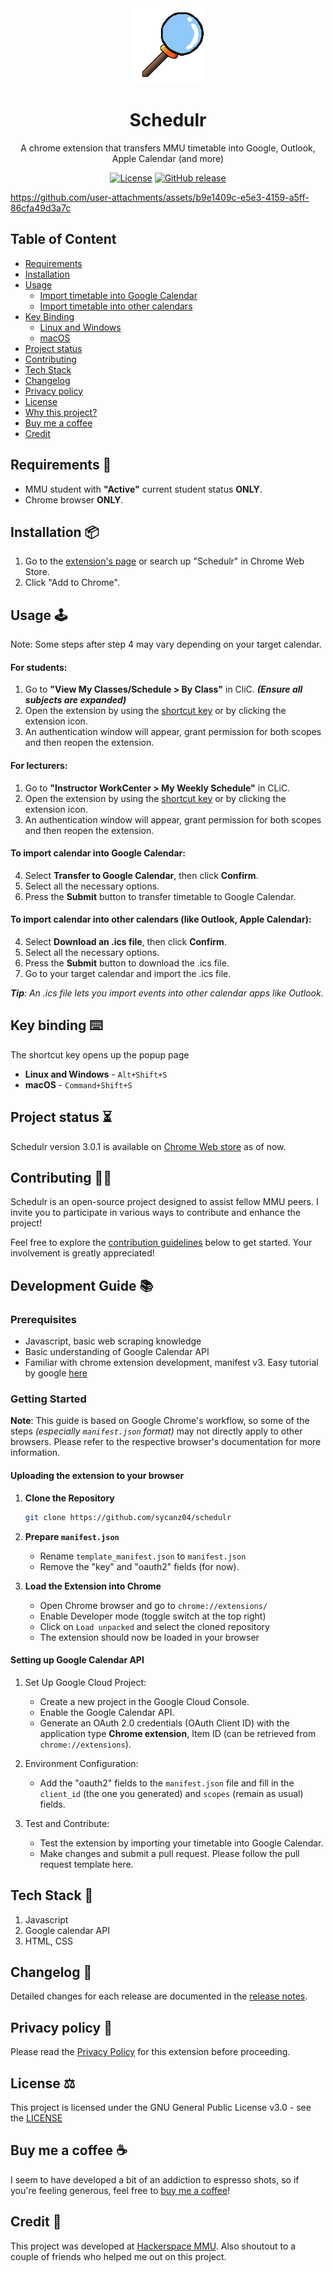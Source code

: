 <div align="center">
  <img src="./images/magnify128.png" alt="NeoHtop Logo" width="120" />
  <h1>Schedulr</h1>
  <p>A chrome extension that transfers MMU timetable into Google, Outlook, Apple Calendar (and more)</p>

  [![License](https://img.shields.io/github/license/sycanz04/schedulr)](https://github.com/sycanz04/schedulr/blob/main/LICENSE)
  [![GitHub release](https://img.shields.io/github/v/release/sycanz04/schedulr)](https://github.com/sycanz04/schedulr/releases)
</div>

https://github.com/user-attachments/assets/b9e1409c-e5e3-4159-a5ff-86cfa49d3a7c

## Table of Content
- [Requirements](https://github.com/sycanz04/schedulr?tab=readme-ov-file#requirements-)
- [Installation](https://github.com/sycanz04/schedulr?tab=readme-ov-file#installation-)
- [Usage](https://github.com/sycanz04/schedulr?tab=readme-ov-file#usage-%EF%B8%8F)
  - [Import timetable into Google Calendar](https://github.com/sycanz04/schedulr?tab=readme-ov-file#to-import-calendar-into-google-calendar)
  - [Import timetable into other calendars](https://github.com/sycanz04/schedulr?tab=readme-ov-file#to-import-calendar-into-other-calendars-like-outlook-apple-calendar)
- [Key Binding](https://github.com/sycanz04/schedulr?tab=readme-ov-file#key-binding-%EF%B8%8F)
  - [Linux and Windows](https://github.com/sycanz04/schedulr?tab=readme-ov-file#linux--and-windows-)
  - [macOS](https://github.com/sycanz04/schedulr?tab=readme-ov-file#macos-)
- [Project status](https://github.com/sycanz04/schedulr?tab=readme-ov-file#project-status-)
- [Contributing](https://github.com/sycanz04/schedulr/tree/docs?tab=readme-ov-file#contributing-)
- [Tech Stack](https://github.com/sycanz04/schedulr?tab=readme-ov-file#tech-stack-)
- [Changelog](https://github.com/sycanz04/schedulr?tab=readme-ov-file#changelog-)
- [Privacy policy](https://github.com/sycanz04/schedulr?tab=readme-ov-file#privacy-policy-)
- [License](https://github.com/sycanz04/schedulr?tab=readme-ov-file#license-%EF%B8%8F)
- [Why this project?](https://github.com/sycanz04/schedulr?tab=readme-ov-file#why-this-project-)
- [Buy me a coffee](https://github.com/sycanz04/schedulr?tab=readme-ov-file#buy-me-a-coffee-)
- [Credit](https://github.com/sycanz04/schedulr?tab=readme-ov-file#credit-)

## Requirements 👀
- MMU student with **"Active"** current student status **ONLY**.
- Chrome browser **ONLY**.

## Installation 📦
1. Go to the [extension's page](https://chromewebstore.google.com/detail/schedulr/ofaflpillnejkhmkefmcpoamjeaghipp) or search up "Schedulr" in Chrome Web Store.
2. Click "Add to Chrome".

## Usage 🕹️
Note: Some steps after step 4 may vary depending on your target calendar.

#### For students:
1. Go to **"View My Classes/Schedule > By Class"** in CliC. ***(Ensure all subjects are expanded)***
2. Open the extension by using the [shortcut key](https://github.com/sycanz04/schedulr?tab=readme-ov-file#key-binding-) or by clicking the extension icon.
3. An authentication window will appear, grant permission for both scopes and then reopen the extension.

#### For lecturers:
1. Go to **"Instructor WorkCenter > My Weekly Schedule"** in CLiC.
2. Open the extension by using the [shortcut key](https://github.com/sycanz04/schedulr?tab=readme-ov-file#key-binding-) or by clicking the extension icon.
3. An authentication window will appear, grant permission for both scopes and then reopen the extension.

#### To import calendar into Google Calendar:
4. Select **Transfer to Google Calendar**, then click **Confirm**.
5. Select all the necessary options.
6. Press the **Submit** button to transfer timetable to Google Calendar.

#### To import calendar into other calendars (like Outlook, Apple Calendar):
4. Select **Download an .ics file**, then click **Confirm**.
5. Select all the necessary options.
6. Press the **Submit** button to download the .ics file.
7. Go to your target calendar and import the .ics file.

***Tip**: An .ics file lets you import events into other calendar apps like Outlook.*

## Key binding ⌨️
The shortcut key opens up the popup page
- **Linux and Windows** - `Alt+Shift+S`
- **macOS** - `Command+Shift+S`

## Project status ⏳
Schedulr version 3.0.1 is available on [Chrome Web store](https://chromewebstore.google.com/detail/schedulr/ofaflpillnejkhmkefmcpoamjeaghipp) as of now.

## Contributing 🤝🏻
Schedulr is an open-source project designed to assist fellow MMU peers. I invite you to participate in various ways to contribute and enhance the project!

Feel free to explore the [contribution guidelines](https://github.com/sycanz04/schedulr/blob/docs/.github/CONTRIBUTING.md) below to get started. Your involvement is greatly appreciated!

## Development Guide 📚
### Prerequisites
- Javascript, basic web scraping knowledge
- Basic understanding of Google Calendar API
- Familiar with chrome extension development, manifest v3. Easy tutorial by google [here](https://developer.chrome.com/docs/extensions/mv3/getstarted/)

### Getting Started
**Note**: This guide is based on Google Chrome's workflow, so some of the steps *(especially `manifest.json` format)* may not directly apply to other browsers. Please refer to the respective browser's documentation for more information.

#### Uploading the extension to your browser
1. **Clone the Repository**  
   ```sh
   git clone https://github.com/sycanz04/schedulr
   ```

2. **Prepare `manifest.json`**
   - Rename `template_manifest.json` to `manifest.json`
   - Remove the "key" and "oauth2" fields (for now).

3. **Load the Extension into Chrome**
   - Open Chrome browser and go to `chrome://extensions/`
   - Enable Developer mode (toggle switch at the top right)
   - Click on `Load unpacked` and select the cloned repository
   - The extension should now be loaded in your browser

#### Setting up Google Calendar API
1. Set Up Google Cloud Project:
    - Create a new project in the Google Cloud Console.
    - Enable the Google Calendar API.
    - Generate an OAuth 2.0 credentials (OAuth Client ID) with the application type **Chrome extension**, Item ID (can be retrieved from `chrome://extensions`).

2. Environment Configuration:
    - Add the "oauth2" fields to the `manifest.json` file and fill in the `client_id` (the one you generated) and `scopes` (remain as usual) fields.

3. Test and Contribute:
    - Test the extension by importing your timetable into Google Calendar.
    - Make changes and submit a pull request. Please follow the pull request template here.

## Tech Stack 🚀
1. Javascript
2. Google calendar API
3. HTML, CSS

## Changelog 📁
Detailed changes for each release are documented in the [release notes](https://github.com/sycanz04/schedulr/releases).

## Privacy policy 📜
Please read the [Privacy Policy](https://www.mmuschedulr.com/privacy-policy.html) for this extension before proceeding.

## License ⚖️
This project is licensed under the GNU General Public License v3.0 - see the [LICENSE](https://github.com/sycanz04/schedulr/blob/main/LICENSE)

## Buy me a coffee ☕
I seem to have developed a bit of an addiction to espresso shots, so if you're feeling generous, feel free to [buy me a coffee](https://ko-fi.com/sycanz)!

## Credit 🎉
This project was developed at [Hackerspace MMU](https://hackerspacemmu.rocks/). Also shoutout to a couple of friends who helped me out on this project.
